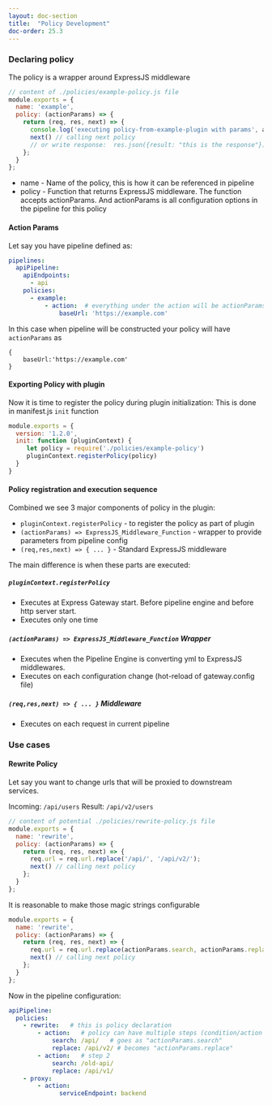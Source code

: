 ```yaml
---
layout: doc-section
title:  "Policy Development"
doc-order: 25.3
---
```


### Declaring policy

The policy is a wrapper around ExpressJS middleware

```js
// content of ./policies/example-policy.js file
module.exports = {
  name: 'example',
  policy: (actionParams) => {
    return (req, res, next) => {
      console.log('executing policy-from-example-plugin with params', actionParams);
      next() // calling next policy
      // or write response:  res.json({result: "this is the response"})
    };
  }
};
```

- name - Name of the policy, this is how it can be referenced in pipeline
- policy - Function that returns ExpressJS middleware. The function accepts actionParams. And actionParams is all configuration options in the pipeline for this policy

#### Action Params
Let say you have pipeline defined as:
```yml
pipelines:
  apiPipeline:
    apiEndpoints:
      - api
    policies:
      - example:
          - action:  # everything under the action will be actionParams
              baseUrl: 'https://example.com'
```
In this case when pipeline will be constructed your policy will have `actionParams` as
```
{
    baseUrl:'https://example.com'
}
```
#### Exporting Policy with plugin
Now it is time to register the policy during plugin initialization:
This is done in manifest.js `init` function
```js
module.exports = {
  version: '1.2.0',
  init: function (pluginContext) {
     let policy = require('./policies/example-policy')
     pluginContext.registerPolicy(policy)
  }
}
```
#### Policy registration and execution sequence

Combined we see 3 major components of policy in the plugin:
- `pluginContext.registerPolicy` - to register the policy as part of plugin
- `(actionParams) => ExpressJS_Middleware_Function` - wrapper to provide parameters from pipeline config
- `(req,res,next) => { ... }` - Standard ExpressJS middleware

The main difference is when these parts are executed:

##### `pluginContext.registerPolicy`
- Executes at Express Gateway start. Before pipeline engine and before http server start.
- Executes only one time

##### `(actionParams) => ExpressJS_Middleware_Function` Wrapper
- Executes when the Pipeline Engine is converting yml to ExpressJS middlewares.
- Executes on each configuration change (hot-reload of gateway.config file)

##### `(req,res,next) => { ... }` Middleware
- Executes on each request in current pipeline

### Use cases

#### Rewrite Policy 
Let say you want to change urls that will be proxied to downstream services. 

Incoming: `/api/users`
Result: `/api/v2/users`
```js
// content of potential ./policies/rewrite-policy.js file
module.exports = {
  name: 'rewrite',
  policy: (actionParams) => {
    return (req, res, next) => {
      req.url = req.url.replace('/api/', '/api/v2/');
      next() // calling next policy
    };
  }
};
```
It is reasonable to make those magic strings configurable 
```js
module.exports = {
  name: 'rewrite',
  policy: (actionParams) => {
    return (req, res, next) => {
      req.url = req.url.replace(actionParams.search, actionParams.replace);
      next() // calling next policy
    };
  }
};
```
Now in the pipeline configuration:
```yml
apiPipeline:
  policies:
    - rewrite:   # this is policy declaration
        - action:   # policy can have multiple steps (condition/action pairs) 
            search: /api/   # goes as "actionParams.search"
            replace: /api/v2/ # becomes "actionParams.replace"
        - action:   # step 2 
            search: /old-api/
            replace: /api/v1/ 
    - proxy:
        - action:
              serviceEndpoint: backend
```
